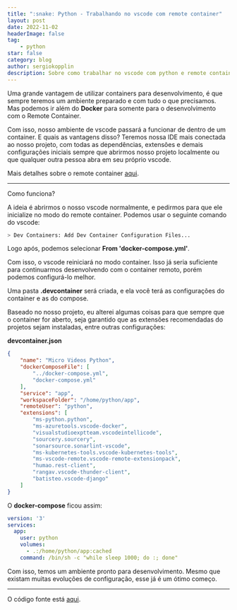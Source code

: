 ```yaml
---
title: ":snake: Python - Trabalhando no vscode com remote container"
layout: post
date: 2022-11-02
headerImage: false
tag:
    - python
star: false
category: blog
author: sergiokopplin
description: Sobre como trabalhar no vscode com python e remote container
---
```


Uma grande vantagem de utilizar containers para desenvolvimento, é que sempre teremos um ambiente preparado e com tudo o que precisamos.
Mas podemos ir além do **Docker** para somente para o desenvolvimento com o Remote Container. 

Com isso, nosso ambiente de vscode passará a funcionar de dentro de um container. E quais as vantagens disso? Teremos nossa IDE mais conectada ao nosso projeto, com todas as dependências, extensões e demais configurações iniciais sempre que abrirmos nosso projeto localmente ou que qualquer outra pessoa abra em seu próprio vscode.

Mais detalhes sobre o remote container [aqui](https://code.visualstudio.com/docs/devcontainers/tutorial).

---

Como funciona?

A ideia é abrirmos o nosso vscode normalmente, e pedirmos para que ele inicialize no modo do remote container. Podemos usar o seguinte comando do vscode:

```bash
> Dev Containers: Add Dev Container Configuration Files...
```

Logo após, podemos selecionar **From 'docker-compose.yml'**.

Com isso, o vscode reiniciará no modo container. Isso já seria suficiente para continuarmos desenvolvendo com o container remoto, porém podemos configurá-lo melhor.

Uma pasta **.devcontainer** será criada, e ela você terá as configurações do container e as do compose.

Baseado no nosso projeto, eu alterei algumas coisas para que sempre que o container for aberto, seja garantido que as extensões recomendadas do projetos sejam instaladas, entre outras configurações:

**devcontainer.json**

```json
{
	"name": "Micro Videos Python",
	"dockerComposeFile": [
		"../docker-compose.yml",
		"docker-compose.yml"
	],
	"service": "app",
	"workspaceFolder": "/home/python/app",
	"remoteUser": "python",
	"extensions": [
        "ms-python.python",
        "ms-azuretools.vscode-docker",
        "visualstudioexptteam.vscodeintellicode",
        "sourcery.sourcery",
        "sonarsource.sonarlint-vscode",
        "ms-kubernetes-tools.vscode-kubernetes-tools",
        "ms-vscode-remote.vscode-remote-extensionpack",
        "humao.rest-client",
        "rangav.vscode-thunder-client",
        "batisteo.vscode-django"
	]
}
```

O **docker-compose** ficou assim:

```yml
version: '3'
services:
  app:
    user: python
    volumes:
      - .:/home/python/app:cached
    command: /bin/sh -c "while sleep 1000; do :; done"
```

Com isso, temos um ambiente pronto para desenvolvimento. Mesmo que existam muitas evoluções de configuração, esse já é um ótimo começo.

---

O código fonte está [aqui](https://github.com/sergiokopplin/full-cycle-project).
